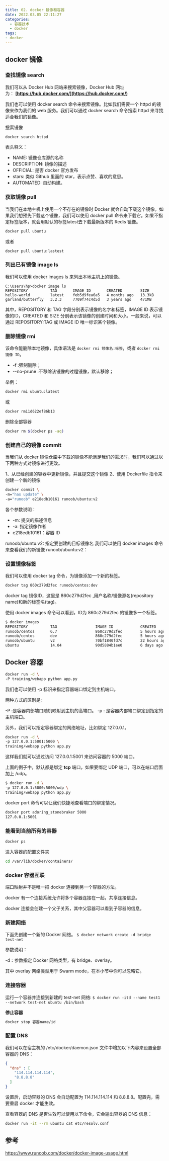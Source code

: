 ```yaml
---
title: 02. docker 镜像和容器
date: 2022.03.05 22:11:27
categories:
  - 容器技术
  - docker
tags:
- docker
---
```


## docker 镜像

### 查找镜像 search

我们可以从 Docker Hub 网站来搜索镜像，Docker Hub 网址为： **[https://hub.docker.com/](https://hub.docker.com/)**

我们也可以使用 docker search 命令来搜索镜像。比如我们需要一个 httpd 的镜像来作为我们的 web 服务。我们可以通过 docker search 命令搜索 httpd 来寻找适合我们的镜像。

搜索镜像

```bash
docker search httpd
```

表头释义：

* NAME: 镜像仓库源的名称
* DESCRIPTION: 镜像的描述
* OFFICIAL: 是否 docker 官方发布
* stars: 类似 Github 里面的 star，表示点赞、喜欢的意思。
* AUTOMATED: 自动构建。

### 获取镜像 pull

当我们在本地主机上使用一个不存在的镜像时 Docker 就会自动下载这个镜像。如果我们想预先下载这个镜像，我们可以使用 docker pull 命令来下载它。如果不指定标签版本，就会用默认的标签latest去下载最新版本的 Redis 镜像。

```sh
docker pull ubuntu
```

或者

```sh
docker pull ubuntu:lastest
```

### 列出已有镜像 image ls

我们可以使用 docker images ls 来列出本地主机上的镜像。

```text
C:\Users\hp>docker image ls
REPOSITORY          TAG       IMAGE ID       CREATED        SIZE
hello-world         latest    feb5d9fea6a5   4 months ago   13.3kB
garland/butterfly   3.2.3     7709f74c4d5d   3 years ago    471MB
```

其中，REPOSITORY 和 TAG 字段分别表示镜像的名字和标签，IMAGE ID 表示镜像的ID，CREATED 和 SIZE 分别表示该镜像的创建时间和大小。一般来说，可以通过 REPOSITORY:TAG 或 IMAGE ID 唯一标识某个镜像。

### 删除镜像 rmi

该命令能删除本地镜像，具体语法是 `docker rmi 镜像名:标签`，或者 `docker rmi 镜像 ID`。

* -f :强制删除；
* --no-prune :不移除该镜像的过程镜像，默认移除；

举例：

```sh
docker rmi ubuntu:latest
```

或

```sh
docker rmi1d622ef86b13
```

删除全部容器

```sh
docker rm $(docker ps -aq)
```

### 创建自己的镜像 commit

当我们从 docker 镜像仓库中下载的镜像不能满足我们的需求时，我们可以通过以下两种方式对镜像进行更改。

1、从已经创建的容器中更新镜像，并且提交这个镜像
2、使用 Dockerfile 指令来创建一个新的镜像

```sh
docker commit \
-m="has update" \
-a="runoob" e218edb10161 runoob/ubuntu:v2
```

各个参数说明：

* -m: 提交的描述信息
* -a: 指定镜像作者
* e218edb10161：容器 ID

runoob/ubuntu:v2: 指定要创建的目标镜像名
我们可以使用 docker images 命令来查看我们的新镜像 runoob/ubuntu:v2：

### 设置镜像标签

我们可以使用 docker tag 命令，为镜像添加一个新的标签。

```sh
docker tag 860c279d2fec runoob/centos:dev
```

docker tag 镜像ID，这里是 860c279d2fec ,用户名称/镜像源名(repository name)和新的标签名(tag)。

使用 docker images 命令可以看到，ID为 860c279d2fec 的镜像多一个标签。

```sh
$ docker images
REPOSITORY          TAG                 IMAGE ID            CREATED             SIZE
runoob/centos       6.7                 860c279d2fec        5 hours ago         190.6 MB
runoob/centos       dev                 860c279d2fec        5 hours ago         190.6 MB
runoob/ubuntu       v2                  70bf1840fd7c        22 hours ago        158.5 MB
ubuntu              14.04               90d5884b1ee0        6 days ago          188 MB
```

## Docker 容器

```sh
docker run -d \
-P training/webapp python app.py
```

我们也可以使用 -p 标识来指定容器端口绑定到主机端口。

两种方式的区别是:

-P :是容器内部端口随机映射到主机的高端口。
-p : 是容器内部端口绑定到指定的主机端口。

另外，我们可以指定容器绑定的网络地址，比如绑定 127.0.0.1。

```sh
docker run -d \
-p 127.0.0.1:5001:5000 \
training/webapp python app.py
```

这样我们就可以通过访问 127.0.0.1:5001 来访问容器的 5000 端口。

上面的例子中，默认都是绑定 **tcp** 端口，如果要绑定 UDP 端口，可以在端口后面加上 /udp。

```sh
$ docker run -d \
-p 127.0.0.1:5000:5000/udp \
training/webapp python app.py
```

docker port 命令可以让我们快捷地查看端口的绑定情况。

```sh
docker port adoring_stonebraker 5000
127.0.0.1:5001
```

### 能看到当前所有的容器

```sh
docker ps
```

进入容器的配置文件夹

```sh
cd /var/lib/docker/containers/
```

### docker 容器互联

端口映射并不是唯一把 docker 连接到另一个容器的方法。

docker 有一个连接系统允许将多个容器连接在一起，共享连接信息。

docker 连接会创建一个父子关系，其中父容器可以看到子容器的信息。

### 新建网络

下面先创建一个新的 Docker 网络。
`$ docker network create -d bridge test-net`

参数说明：

-d：参数指定 Docker 网络类型，有 bridge、overlay。

其中 overlay 网络类型用于 Swarm mode，在本小节中你可以忽略它。

### 连接容器

运行一个容器并连接到新建的 test-net 网络:
`$ docker run -itd --name test1 --network test-net ubuntu /bin/bash`

**停止容器**

```sh
docker stop 容器name/id
```

### 配置 DNS

我们可以在宿主机的 /etc/docker/daemon.json 文件中增加以下内容来设置全部容器的 DNS：

```json
{
  "dns" : [
    "114.114.114.114",
    "8.8.8.8"
  ]
}
```

设置后，启动容器的 DNS 会自动配置为 114.114.114.114 和 8.8.8.8。配置完，需要重启 docker 才能生效。

查看容器的 DNS 是否生效可以使用以下命令，它会输出容器的 DNS 信息：

```sh
docker run -it --rm ubuntu cat etc/resolv.conf
```

## 参考

<https://www.runoob.com/docker/docker-image-usage.html>
